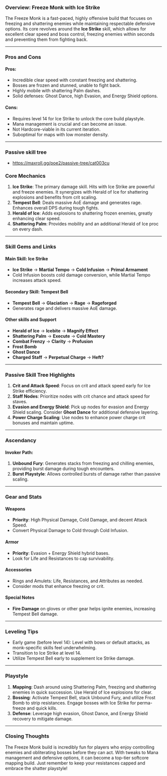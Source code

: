 ### **Overview: Freeze Monk with Ice Strike**
The Freeze Monk is a fast-paced, highly offensive build that focuses on freezing and shattering enemies while maintaining respectable defensive options. Its core revolves around the **Ice Strike** skill, which allows for excellent clear speed and boss control, freezing enemies within seconds and preventing them from fighting back.

---

### **Pros and Cons**
#### **Pros:**
- Incredible clear speed with constant freezing and shattering.
- Bosses are frozen and stunned, unable to fight back.
- Highly mobile with shattering Palm dashes.
- Solid defenses: Ghost Dance, high Evasion, and Energy Shield options.

#### **Cons:**
- Requires level 14 for Ice Strike to unlock the core build playstyle.
- Mana management is crucial and can become an issue.
- Not Hardcore-viable in its current iteration.
- Suboptimal for maps with low monster density.

---

### **Passive skill tree**
- https://maxroll.gg/poe2/passive-tree/cat003cu

### **Core Mechanics**
1. **Ice Strike**: The primary damage skill. Hits with Ice Strike are powerful and freeze enemies. It synergizes with Herald of Ice for shattering explosions and benefits from crit scaling.
2. **Tempest Bell**: Deals massive AoE damage and generates rage. Enhances overall DPS during tough fights.
3. **Herald of Ice**: Adds explosions to shattering frozen enemies, greatly enhancing clear speed.
4. **Shattering Palm**: Provides mobility and an additional Herald of Ice proc on every dash.

---

### **Skill Gems and Links**
#### **Main Skill: Ice Strike**
- **Ice Strike** → **Martial Tempo** → **Cold Infusion** → **Primal Armament**
- Cold Infusion boosts cold damage conversion, while Martial Tempo increases attack speed.

#### **Secondary Skill: Tempest Bell**
- **Tempest Bell** → **Glaciation** → **Rage** → **Rageforged**
- Generates rage and delivers massive AoE damage.

#### **Other skills and Support**
- **Herald of Ice** → **Icebite** → **Magnify Effect**
- **Shattering Palm** → **Execute** → **Cold Mastery**
- **Combat Frenzy** → **Clarity** → **Profusion**
- **Frost Bomb**
- **Ghost Dance**
- **Charged Staff** → **Perpetual Charge** → **Heft?**
---

### **Passive Skill Tree Highlights**
1. **Crit and Attack Speed**: Focus on crit and attack speed early for Ice Strike efficiency.
2. **Staff Nodes**: Prioritize nodes with crit chance and attack speed for staves.
3. **Evasion and Energy Shield**: Pick up nodes for evasion and Energy Shield scaling. Consider **Ghost Dance** for additional defensive layering.
4. **Power Charge Scaling**: Use nodes to enhance power charge crit bonuses and maintain uptime.

---

### **Ascendancy**
#### **Invoker Path**:
1. **Unbound Fury**: Generates stacks from freezing and chilling enemies, providing burst damage during tough encounters.
2. **Burst Playstyle**: Allows controlled bursts of damage rather than passive scaling.

---

### **Gear and Stats**
#### **Weapons**
- **Priority**: High Physical Damage, Cold Damage, and decent Attack Speed.
- Convert Physical Damage to Cold through Cold Infusion.

#### **Armor**
- **Priority**: Evasion + Energy Shield hybrid bases.
- Look for Life and Resistances to cap survivability.

#### **Accessories**
- Rings and Amulets: Life, Resistances, and Attributes as needed.
- Consider mods that enhance freezing or crit.

#### **Special Notes**
- **Fire Damage** on gloves or other gear helps ignite enemies, increasing Tempest Bell damage.

---

### **Leveling Tips**
- Early game (before level 14): Level with bows or default attacks, as monk-specific skills feel underwhelming.
- Transition to Ice Strike at level 14.
- Utilize Tempest Bell early to supplement Ice Strike damage.

---

### **Playstyle**
1. **Mapping**: Dash around using Shattering Palm, freezing and shattering enemies in quick succession. Use Herald of Ice explosions for clear.
2. **Bossing**: Activate Tempest Bell, stack Unbound Fury, and utilize Frost Bomb to strip resistances. Engage bosses with Ice Strike for perma-freeze and quick kills.
3. **Defense**: Leverage high evasion, Ghost Dance, and Energy Shield recovery to mitigate damage.

---

### **Closing Thoughts**
The Freeze Monk build is incredibly fun for players who enjoy controlling enemies and obliterating bosses before they can act. With tweaks to Mana management and defensive options, it can become a top-tier softcore mapping build. Just remember to keep your resistances capped and embrace the shatter playstyle!